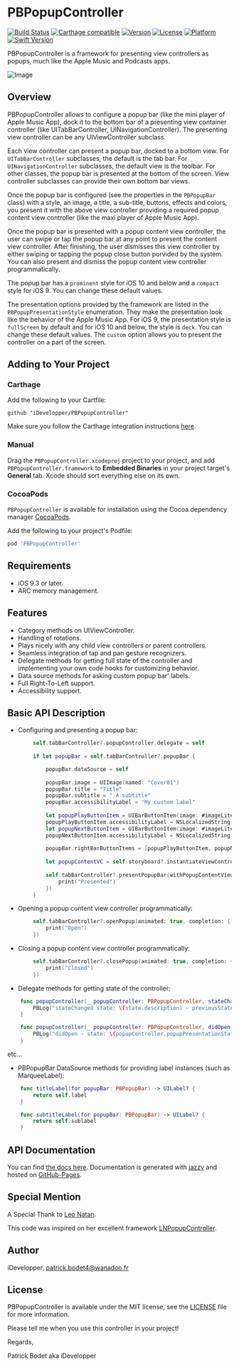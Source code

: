 # PBPopupController

[![Build Status](https://travis-ci.org/iDevelopper/PBPopupController.svg?branch=master)](https://travis-ci.org/iDevelopper/PBPopupController)
[![Carthage compatible](https://img.shields.io/badge/Carthage-compatible-4BC51D.svg?style=flat)](https://github.com/Carthage/Carthage)
[![Version](https://img.shields.io/cocoapods/v/PBPopupController.svg?style=flat)](http://cocoapods.org/pods/PBPopupController)
[![License](https://img.shields.io/cocoapods/l/PBPopupController.svg?style=flat)](https://github.com/iDevelopper/PBPopupController/blob/master/LICENSE)
[![Platform](https://img.shields.io/cocoapods/p/PBPopupController.svg?style=flat)](http://cocoapods.org/pods/PBPopupController)
[![Swift Version](https://img.shields.io/badge/language-swift%204.2-brightgreen.svg)](https://developer.apple.com/swift) 
 
PBPopupController is a framework for presenting view controllers as popups, much like the Apple Music and Podcasts apps.

![Image](https://raw.githubusercontent.com/iDevelopper/PBPopupController/master/PBPopupController/Assets/iTunesArtwork.png)


## Overview

PBPopupController allows to configure a popup bar (like the mini player of Apple Music App), dock it to the bottom bar of a presenting view container controller (like UITabBarController, UINavigationController). The presenting view controller can be any UIViewController subclass.

Each view controller can present a popup bar, docked to a bottom view. For `UITabBarController` subclasses, the default is the tab bar. For `UINavigationController` subclasses, the default view is the toolbar. For other classes, the popup bar is presented at the bottom of the screen. View controller subclasses can provide their own bottom bar views.

Once the popup bar is configured (see the properties in the `PBPopupBar` class) with a style, an image, a title, a sub-title, buttons, effects and colors, you present it with the above view controller providing a required popup content view controller (like the maxi player of Apple Music App).

Once the popup bar is presented with a popup content view controller, the user can swipe or tap the popup bar at any point to present the content view controller. After finishing, the user dismisses this view controller by either swiping or tapping the popup close button porvided by the system.
 
You can also present and dismiss the popup content view controller programmatically.

The popup bar has a `prominent` style for iOS 10 and below and a `compact` style for iOS 9. You can change these default values.

The presentation options provided by the framework are listed in the `PBPopupPresentationStyle` enumeration. They make the presentation look like the behavior of the Apple Music App. For iOS 9, the presentation style is `fullScreen` by default and for iOS 10 and below, the style is `deck`. You can change these default values. The `custom` option allows you to present the controller on a part of the screen.

## Adding to Your Project

### Carthage

Add the following to your Cartfile:

```github "iDevelopper/PBPopupController"```

Make sure you follow the Carthage integration instructions [here](https://github.com/Carthage/Carthage#if-youre-building-for-ios-tvos-or-watchos).

### Manual

Drag the `PBPopupController.xcodeproj` project to your project, and add `PBPopupController.framework` to **Embedded Binaries** in your project target's **General** tab. Xcode should sort everything else on its own.

### CocoaPods

`PBPopupController` is available for installation using the Cocoa dependency manager [CocoaPods](http://cocoapods.org/). 

Add the following to your project's Podfile:
```ruby
pod 'PBPopupController'
```

## Requirements

* iOS 9.3 or later.
* ARC memory management.

## Features

* Category methods on UIViewController.
* Handling of rotations.
* Plays nicely with any child view controllers or parent controllers.
* Seamless integration of tap and pan gesture recognizers.
* Delegate methods for getting full state of the controller and implementing your own code hooks for customizing behavior.
* Data source methods for asking custom popup bar' labels.
* Full Right-To-Left support.
* Accessibility support.

## Basic API Description

* Configuring and presenting a popup bar:
```Swift
        self.tabBarController?.popupController.delegate = self
        
        if let popupBar = self.tabBarController?.popupBar {

            popupBar.dataSource = self
            
            popupBar.image = UIImage(named: "Cover01")
            popupBar.title = "Title"
            popupBar.subtitle = " A subtitle"
            popupBar.accessibilityLabel = "My custom label"
            
            let popupPlayButtonItem = UIBarButtonItem(image: #imageLiteral(resourceName: "play-small"), style: .plain, target: self, action: #selector(playPauseAction(_:)))
            popupPlayButtonItem.accessibilityLabel = NSLocalizedString("Play", comment: "")
            let popupNextButtonItem = UIBarButtonItem(image: #imageLiteral(resourceName: "next-small"), style: .plain, target: self, action: #selector(nextAction(_:)))
            popupNextButtonItem.accessibilityLabel = NSLocalizedString("Next track", comment: "")
            
            popupBar.rightBarButtonItems = [popupPlayButtonItem, popupNextButtonItem]
            
            let popupContentVC = self.storyboard?.instantiateViewController(withIdentifier: "PopupContentViewController") as? PopupContentViewController
            
            self.tabBarController?.presentPopupBar(withPopupContentViewController: popupContentVC, animated: true, completion: {
                print("Presented")
            })
        }
```
* Opening a popup content view controller programmatically:
```Swift
        self.tabBarController?.openPopup(animated: true, completion: {
            print("Open")
        })
```
* Closing a popup content view controller programmatically:
```Swift
        self.tabBarController?.closePopup(animated: true, completion: {
            print("Closed")
        })
```
* Delegate methods for getting state of the controller:
```Swift
    func popupController(_ popupController: PBPopupController, stateChanged state: PBPopupPresentationState, previousState: PBPopupPresentationState) {
        PBLog("stateChanged state: \(state.description) - previousState: \(previousState.description)")
    }
```
```Swift
    func popupController(_ popupController: PBPopupController, didOpen popupContentViewController: UIViewController) {
        PBLog("didOpen - state: \(popupController.popupPresentationState.description)")
    }
```
etc...


* PBPopupBar DataSource methods for providing label instances (such as MarqueeLabel):
```Swift
    func titleLabel(for popupBar: PBPopupBar) -> UILabel? {
        return self.label
    }
```
```Swift
    func subtitleLabel(for popupBar: PBPopupBar) -> UILabel? {
        return self.sublabel
    }
```

## API Documentation

You can find [the docs here](http://iDevelopper.github.io/PBPopupController/). Documentation is generated with [jazzy](https://github.com/realm/jazzy) and hosted on [GitHub-Pages](https://pages.github.com).

## Special Mention

A Special Thank to [Leo Natan](https://github.com/LeoNatan).

This code was inspired on her excellent framework [LNPopupController](https://github.com/LeoNatan/LNPopupController).

## Author

iDevelopper, patrick.bodet4@wanadoo.fr

## License

PBPopupController is available under the MIT license, see the [LICENSE](https://github.com/iDevelopper/PBPopupController/blob/master/LICENSE) file for more information.

Please tell me when you use this controller in your project!

Regards,

Patrick Bodet aka iDevelopper


